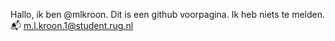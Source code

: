 Hallo, ik ben @mlkroon.
Dit is een github voorpagina.
Ik heb niets te melden.
📬 m.l.kroon.1@student.rug.nl
